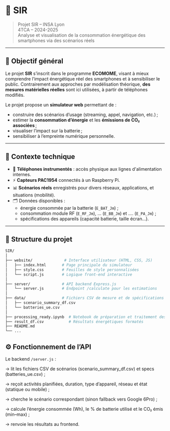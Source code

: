 # 📱 SIR 

> Projet SIR – INSA Lyon  
> 4TCA – 2024-2025  
> Analyse et visualisation de la consommation énergétique des smartphones via des scénarios réels

---

## 🎯 Objectif général

Le projet **SIR** s’inscrit dans le programme **ECOMOME**, visant à mieux comprendre l’impact énergétique réel des smartphones et à sensibiliser le public. Contrairement aux approches par modélisation théorique, **des mesures matérielles réelles** sont ici utilisées, à partir de téléphones modifiés.

Le projet propose un **simulateur web** permettant de :
- construire des scénarios d’usage (streaming, appel, navigation, etc.) ;
- estimer la **consommation d’énergie** et les **émissions de CO₂ associées** ;
- visualiser l’impact sur la batterie ;
- sensibiliser à l’empreinte numérique personnelle.

---

## 🧪 Contexte technique

- 📲 **Téléphones instrumentés** : accès physique aux lignes d'alimentation internes.
- ⚡ **Capteurs PAC1954** connectés à un Raspberry Pi.
- 📊 **Scénarios réels** enregistrés pour divers réseaux, applications, et situations (mobilité).
- 🗂️ Données disponibles :
  - énergie consommée par la batterie (`E_BAT_Jm`) ;
  - consommation module RF (`E_RF_Jm`), ... (`E_BB_Jm`) et .... (`E_PA_Jm`) ;
  - spécifications des appareils (capacité batterie, taille écran…).

---

## 🧱 Structure du projet

```bash
SIR/
│
├── website/              # Interface utilisateur (HTML, CSS, JS)
│   ├── index.html       # Page principale du simulateur
│   ├── style.css        # Feuilles de style personnalisées
│   └── script.js        # Logique front-end interactive
│
├── server/              # API backend Express.js
│   └── server.js        # Endpoint /calculate pour les estimations
│
├── data/                # Fichiers CSV de mesure et de spécifications
│   ├── scenario_summary_df.csv
│   └── batteries_ue.csv
│
├── processing_ready.ipynb  # Notebook de préparation et traitement des données
├── result_df.csv           # Résultats énergétiques formatés
├── README.md
└── ...

```
## ⚙️ Fonctionnement de l’API
Le backend `/server.js` :

-> lit les fichiers CSV de scénarios (scenario_summary_df.csv) et specs (batteries_ue.csv) ;

-> reçoit activités planifiées, duration, type d’appareil, réseau et état (statique ou mobile) ;

-> cherche le scénario correspondant (sinon fallback vers Google 6Pro) ;

-> calcule l’énergie consommée (Wh), le % de batterie utilisé et le CO₂ émis (min–max) ;

-> renvoie les résultats au frontend.
